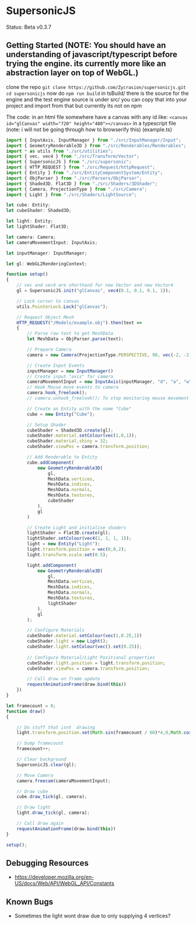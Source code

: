 # SupersonicJS
Status: Beta v0.3.7

## Getting Started (NOTE: You should have an understanding of javascript/typescript before trying the engine. its currently more like an abstraction layer on top of WebGL.)
clone the repo 
`git clone https://github.com/Zycrasion/supersonicjs.git`
`cd supersonicjs`
now do
`npm run build`
in tsBuild/ there is the source for the engine and the test
engine source is under src/
you can copy that into your project and import from that
but currently its not on npm

The code:
in an html file somewhere have a canvas with any id like:
`<canvas id="glCanvas" width="720" height="480"></canvas>`
in a typescript file (note: i will not be going through how to browserify this)
(example.ts)
```ts
import { InputAxis, InputManager } from "./src/InputManager/Input";
import { GeometryRenderable3D } from "./src/Renderables/Renderables";
import * as utils from "./src/utilities";
import { vec, vec4 } from "./src/Transform/Vector";
import { SupersonicJS } from "./src/supersonic";
import { HTTP_REQUEST } from "./src/Request/httpRequest";
import { Entity } from "./src/EntityComponentSystem/Entity";
import { ObjParser } from "./src/Parsers/ObjParser";
import { Shaded3D, Flat3D } from "./src/Shaders/3DShader";
import { Camera, ProjectionType } from "./src/Camera";
import { Light } from "./src/Shaders/LightSource";

let cube: Entity;
let cubeShader: Shaded3D;

let light: Entity;
let lightShader: Flat3D;

let camera: Camera;
let cameraMovementInput: InputAxis;

let inputManager: InputManager;

let gl: WebGL2RenderingContext;

function setup()
{
	// vec and vec4 are shorthand for new Vector and new Vector4
	gl = SupersonicJS.init("glCanvas", vec4(0.1, 0.1, 0.1, 1));

	// Lock cursor to canvas
	utils.PointerLock.Lock("glCanvas");

	// Request Object Mesh
	HTTP_REQUEST("/Models/example.obj").then(text =>
	{
		// Parse raw text to get MeshData
		let MeshData = ObjParser.parse(text);

		// Prepare Camera
		camera = new Camera(ProjectionType.PERSPECTIVE, 90, vec(-2, -2, -2));

		// Create Input Events
		inputManager = new InputManager()
		// Create input "axis" for camera
		cameraMovementInput = new InputAxis(inputManager, "d", "a", "w", "s");
		// Hook Mouse move events to camera
		camera.hook_freelook();
		// camera.unhook_freelook(); To stop monitoring mouse movement

		// Create an Entity with the name "Cube"
		cube = new Entity("Cube");

		// Setup Shader
		cubeShader = Shaded3D.create(gl);
		cubeShader.material.setColour(vec(1,0,1));
        cubeShader.material.shiny = 32;
		cubeShader.viewPos = camera.transform.position;

		// Add Renderable to Entity
		cube.addComponent(
			new GeometryRenderable3D(
				gl,
				MeshData.vertices,
				MeshData.indices,
				MeshData.normals,
				MeshData.textures,
				cubeShader
			),
			gl
		)

        // Create Light and initialise shaders
		lightShader = Flat3D.create(gl);
		lightShader.setColour(vec4(1, 1, 1, 1));
		light = new Entity("Light");
		light.transform.position = vec(0,0,2);
		light.transform.scale.set(0.5);

		light.addComponent(
			new GeometryRenderable3D(
				gl,
				MeshData.vertices,
				MeshData.indices,
				MeshData.normals,
				MeshData.textures,
				lightShader
			),
			gl
		);

        // Configure Materials
		cubeShader.material.setColour(vec(1,0.25,1))
		cubeShader.light = new Light();
		cubeShader.light.setColour(vec().set(0.25));
        
        // Configure Material/Light Positional properties
		cubeShader.light.position = light.transform.position;
		cubeShader.viewPos = camera.transform.position;

		// Call draw on frame update
		requestAnimationFrame(draw.bind(this))
	})
}

let framecount = 0;
function draw()
{

	// Do stuff that isnt  drawing
	light.transform.position.set(Math.sin(framecount / 60)*4,0,Math.cos(framecount / 60)*4);

    // bump framecount
	framecount++;

	// Clear background
	SupersonicJS.clear(gl);

	// Move Camera
	camera.freecam(cameraMovementInput);

	// Draw cube
	cube.draw_tick(gl, camera);

	// Draw light
	light.draw_tick(gl, camera);

	// Call draw again
	requestAnimationFrame(draw.bind(this))
}

setup();
```

## Debugging Resources
- https://developer.mozilla.org/en-US/docs/Web/API/WebGL_API/Constants

## Known Bugs
- Sometimes the light wont draw due to only supplying 4 vertices?